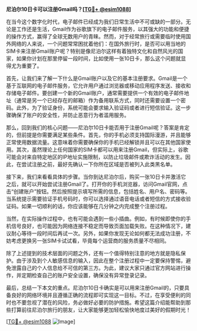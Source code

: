 **尼泊尔10日卡可以注册Gmail吗？[[TG💪+ @esim1088](https://t.me/s/esim1088)]**

在当今这个数字化时代，电子邮件已经成为我们日常生活中不可或缺的一部分。无论是工作还是生活，Gmail作为谷歌旗下的电子邮件服务，以其强大的功能和便捷的操作方式，赢得了全球无数用户的青睐。然而，对于经常旅行或需要临时使用国外网络的人来说，一个问题常常困扰着他们：在国外旅行时，是否可以用当地的SIM卡来注册Gmail账户呢？特别是像尼泊尔这样有着独特文化和自然风光的国家，如果你计划在那里停留一段时间，比如使用一张10日卡，那么这个问题就显得尤为重要了。

首先，让我们来了解一下什么是Gmail账户以及它的基本注册要求。Gmail是一个基于互联网的电子邮件服务，它允许用户通过浏览器或移动应用程序发送、接收和存储电子邮件。要创建一个新的Gmail账户，通常需要提供一个有效的电子邮件地址（通常是另一个已经存在的邮箱）作为备用联系方式，同时还需要设置一个密码。此外，为了验证身份，系统可能会要求输入验证码或者进行短信验证。这一步骤确保了账户的安全性，并防止恶意行为者滥用服务。

那么，回到我们的核心问题——尼泊尔10日卡能否用于注册Gmail呢？答案是肯定的，但前提是你需要满足某些条件。首先，你的手机必须支持国际漫游，并且能够正常使用数据流量。这意味着你需要确保你的手机已经解锁并且可以在其他国家使用。其次，虽然理论上任何国家的SIM卡都可以用来注册Gmail，但实际上，谷歌可能会对来自特定地区的IP地址实施限制，以防止垃圾邮件或欺诈活动的发生。因此，在尝试注册之前，最好先确认一下你所在区域是否被列入此类黑名单。

接下来，我们来看看具体的步骤。当你到达尼泊尔后，购买一张10日卡并激活它之后，就可以开始尝试注册Gmail了。打开你的手机浏览器，访问Gmail官网，点击“创建账户”按钮。然后按照提示填写所需的信息，包括姓名、用户名、密码等。当系统提示需要验证手机号码时，你可以选择通过语音电话或者短信的方式接收验证码。如果一切顺利的话，你应该能够在几分钟之内完成整个注册过程。

当然，在实际操作过程中，也有可能会遇到一些小插曲。例如，有时候即使你的手机信号良好，也可能因为网络连接不稳定而导致页面加载失败。在这种情况下，建议耐心等待一段时间后再试一次。另外，如果你发现无论如何都无法成功注册，不妨考虑更换另一张SIM卡试试看，毕竟每个运营商的服务质量不尽相同。

除了上述提到的技术层面的问题之外，还有一个值得特别注意的地方就是隐私保护。由于涉及到个人敏感信息的输入，因此在整个注册过程中一定要保持警惕，避免泄露自己的个人信息给不可信的第三方。为此，建议大家只通过官方网站进行操作，并定期检查自己的账户安全设置，确保没有异常登录记录。

最后，总结一下本文的重点。尼泊尔10日卡确实是可以用来注册Gmail的，只要具备良好的网络环境并且遵循正确的流程即可实现这一目标。不过，在享受便利的同时也不要忽视了潜在的风险，务必做好必要的防护措施。希望这篇介绍能帮助到那些打算前往尼泊尔旅行的朋友，让大家能够更加轻松愉快地度过美好的假期时光！

[[TG💪+ @esim1088](https://t.me/s/esim1088) ![Image](https://i.postimg.cc/4NQfJmqS/Snipaste-2025-05-13-00-14-12.png)]